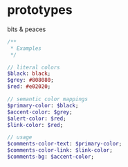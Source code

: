 prototypes
==========

bits &amp; peaces

```sass
/**
 * Examples
 */

// literal colors
$black: black;
$grey: #808080;
$red: #e02020;

// semantic color mappings
$primary-color: $black;
$accent-color: $grey;
$alert-color: $red;
$link-color: $red;

// usage
$comments-color-text: $primary-color;
$comments-color-link: $link-color;
$comments-bg: $accent-color;
```


